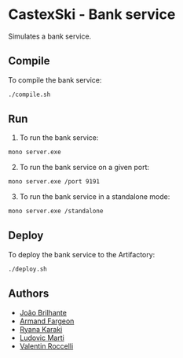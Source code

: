 # CastexSki - Bank service

Simulates a bank service.

## Compile

To compile the bank service:

```bash
./compile.sh
```

## Run

1. To run the bank service:

```bash
mono server.exe
```

2. To run the bank service on a given port:

```bash
mono server.exe /port 9191
```

3. To run the bank service in a standalone mode:

```bash
mono server.exe /standalone
```

## Deploy

To deploy the bank service to the Artifactory:

```bash
./deploy.sh
```

## Authors

- [João Brilhante](https://github.com/JoaoBrlt)
- [Armand Fargeon](https://github.com/armandfargeon)
- [Ryana Karaki](https://github.com/RyanaKaraki)
- [Ludovic Marti](https://github.com/LudovicMarti)
- [Valentin Roccelli](https://github.com/RoccelliV)
